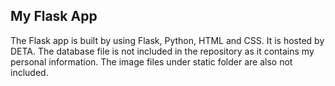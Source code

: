 ## My Flask App

The Flask app is built by using Flask, Python, HTML and CSS. It is hosted by DETA. The database file is not included in the 
repository as it contains my personal information. The image files under static folder are also not included.  